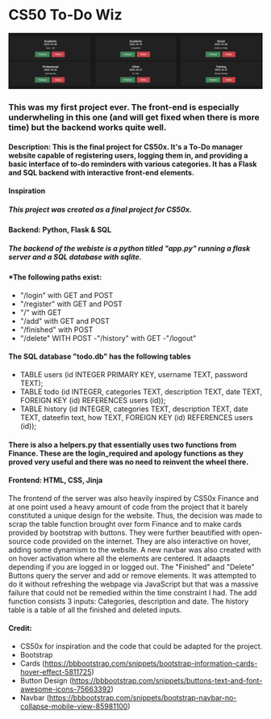 # CS50 To-Do Wiz

<img src="to-do_img.png" alt="drawing" width="1000"/>

### This was my first project ever. The front-end is especially underwheling in this one (and will get fixed when there is more time) but the backend works quite well. 

#### Description: This is the final project for CS50x. It's a To-Do manager website capable of registering users, logging them in, and providing a basic interface of to-do reminders with various categories. It has a Flask and SQL backend with interactive front-end elements.

#### **Inspiration**
##### This project was created as a final project for CS50x.


#### **Backend: Python, Flask & SQL**
##### The backend of the webiste is a python titled "app.py" running a flask server and a SQL database with sqlite.
#### ***The following paths exist:**
- "/login" with GET and POST
- "/register" with GET and POST
- "/" with GET
- "/add" with GET and POST
- "/finished" with POST
- "/delete" WITH POST
-"/history" with GET
-"/logout"


#### **The SQL database "todo.db" has the following tables**
- TABLE users (id INTEGER PRIMARY KEY, username TEXT, password TEXT);
- TABLE todo (id INTEGER, categories TEXT, description TEXT, date TEXT, FOREIGN KEY (id) REFERENCES users (id));
-  TABLE history (id INTEGER, categories TEXT, description TEXT, date TEXT, dateefin text, how TEXT, FOREIGN KEY (id) REFERENCES users (id));

#### There is also a helpers.py that essentially uses two functions from Finance. These are the login_required and apology functions as they proved very useful and there was no need to reinvent the wheel there.


#### **Frontend: HTML, CSS, Jinja**
The frontend of the server was also heavily inspired by CS50x Finance and at one point used a heavy amount of code from the project that it barely constituted a unique design for the website. Thus, the decision was made to scrap the table function brought over form Finance and to make cards provided by bootstrap with buttons. They were further beautified with open-source code provided on the internet. They are also interactive on hover, adding some dynamism to the website. A new navbar was also created with on hover activation where all the elements are centered. It adaapts depending if you are logged in or logged out. The "Finished" and "Delete" Buttons query the server and add or remove elements. It was attempted to do it without refreshing the webpage via JavaScript but that was a massive failure that could not be remedied within the time constraint I had. The add function consists 3 inputs: Categories, description and date. The history table is a table of all the finished and deleted inputs.


#### **Credit:**
- CS50x for inspiration and the code that could be adapted for the project.
- Bootstrap
- Cards (https://bbbootstrap.com/snippets/bootstrap-information-cards-hover-effect-5811725)
- Button Design (https://bbbootstrap.com/snippets/buttons-text-and-font-awesome-icons-75663392)
- Navbar (https://bbbootstrap.com/snippets/bootstrap-navbar-no-collapse-mobile-view-85981100)


